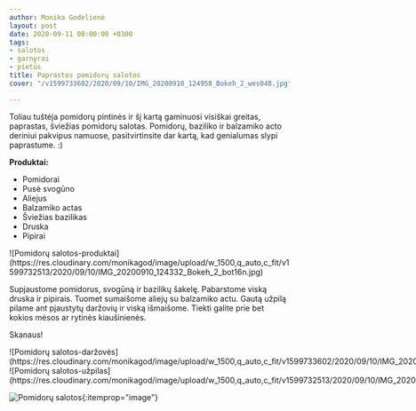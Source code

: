 ```yaml
---
author: Monika Godelienė
layout: post
date: 2020-09-11 00:00:00 +0300
tags:
- salotos
- garnyrai
- pietūs
title: Paprastos pomidorų salotos
cover: "/v1599733602/2020/09/10/IMG_20200910_124958_Bokeh_2_wes048.jpg"

---
```

Toliau tuštėja pomidorų pintinės ir šį kartą gaminuosi visiškai greitas, paprastas, šviežias pomidorų salotas. Pomidorų, baziliko ir balzamiko acto deriniui pakvipus namuose, pasitvirtinsite dar kartą, kad genialumas slypi paprastume. :)

**Produktai:**

* <span itemprop="recipeIngredient">Pomidorai</span>
* <span itemprop="recipeIngredient">Pusė svogūno</span>
* <span itemprop="recipeIngredient">Aliejus</span>
* <span itemprop="recipeIngredient">Balzamiko </span>actas
* <span itemprop="recipeIngredient">Šviežias</span> bazilikas
* <span itemprop="recipeIngredient">Druska</span>
* <span itemprop="recipeIngredient">Pipirai</span>

  
<div itemprop="recipeInstructions" markdown="1">  
![Pomidorų salotos-produktai](https://res.cloudinary.com/monikagod/image/upload/w_1500,q_auto,c_fit/v1599732513/2020/09/10/IMG_20200910_124332_Bokeh_2_bot16n.jpg)

Supjaustome pomidorus, svogūną ir bazilikų šakelę. Pabarstome viską druska ir pipirais. Tuomet sumaišome aliejų su balzamiko actu. Gautą užpilą pilame ant pjaustytų daržovių ir viską išmaišome. Tiekti galite prie bet kokios mėsos ar rytinės kiaušinienės.

</div>

Skanaus!

<div class="row">
<div class="six columns" markdown="1">
![Pomidorų salotos-daržovės](https://res.cloudinary.com/monikagod/image/upload/w_1500,q_auto,c_fit/v1599733602/2020/09/10/IMG_20200910_124958_Bokeh_2_wes048.jpg)
</div>
<div class="six columns" markdown="1">
![Pomidorų salotos-užpilas](https://res.cloudinary.com/monikagod/image/upload/w_1500,q_auto,c_fit/v1599732513/2020/09/10/IMG_20200910_124931_Bokeh_2_we7rmz.jpg)
</div>
</div>

![Pomidorų salotos](https://res.cloudinary.com/monikagod/image/upload/w_1500,q_auto,c_fit/v1599732521/2020/09/10/IMG_20200910_125349_Bokeh_2_xsowfn.jpg){:itemprop="image"}
